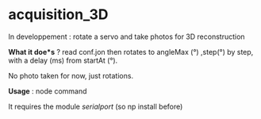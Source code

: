 # acquisition_3D

In developpement : rotate a servo and take photos for 3D reconstruction

**What it doe*s**  ? read conf.jon then rotates to angleMax (°) ,step(°) by step, with a delay (ms) from startAt (°).

No photo taken for now, just rotations.

**Usage** : node command

It requires the module *serialport* (so np install  before)

